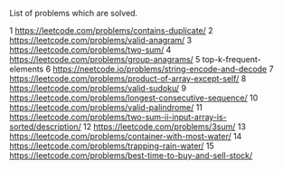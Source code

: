 List of problems which are solved.

1	https://leetcode.com/problems/contains-duplicate/
2	https://leetcode.com/problems/valid-anagram/
3	https://leetcode.com/problems/two-sum/
4	https://leetcode.com/problems/group-anagrams/
5	top-k-frequent-elements
6	https://neetcode.io/problems/string-encode-and-decode
7	https://leetcode.com/problems/product-of-array-except-self/
8	https://leetcode.com/problems/valid-sudoku/
9	https://leetcode.com/problems/longest-consecutive-sequence/
10	https://leetcode.com/problems/valid-palindrome/
11	https://leetcode.com/problems/two-sum-ii-input-array-is-sorted/description/
12	https://leetcode.com/problems/3sum/
13	https://leetcode.com/problems/container-with-most-water/
14	https://leetcode.com/problems/trapping-rain-water/
15	https://leetcode.com/problems/best-time-to-buy-and-sell-stock/

